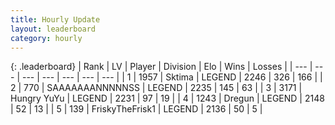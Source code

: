 ```yaml
---
title: Hourly Update
layout: leaderboard
category: hourly
---
```


{: .leaderboard}
| Rank | LV | Player | Division | Elo | Wins | Losses |
| --- | --- | --- | --- | --- | --- | --- |
| <span data-change="0">1</span> | 1957 | <span title="ID: 353063">Sktima</span> | LEGEND | <span data-change="9">2246</span> | <span data-change="1">326</span> | <span data-change="0">166</span> |
| <span data-change="1">2</span> | 770 | <span title="ID: 174294">SAAAAAAANNNNNSS</span> | LEGEND | <span data-change="0">2235</span> | <span data-change="0">145</span> | <span data-change="0">63</span> |
| <span data-change="-1">3</span> | 3171 | <span title="ID: 164871">Hungry YuYu</span> | LEGEND | <span data-change="-5">2231</span> | <span data-change="1">97</span> | <span data-change="1">19</span> |
| <span data-change="0">4</span> | 1243 | <span title="ID: 337810">Dregun</span> | LEGEND | <span data-change="-5">2148</span> | <span data-change="1">52</span> | <span data-change="1">13</span> |
| <span data-change="0">5</span> | 139 | <span title="ID: 196788">FriskyTheFrisk1</span> | LEGEND | <span data-change="0">2136</span> | <span data-change="0">50</span> | <span data-change="0">5</span> |